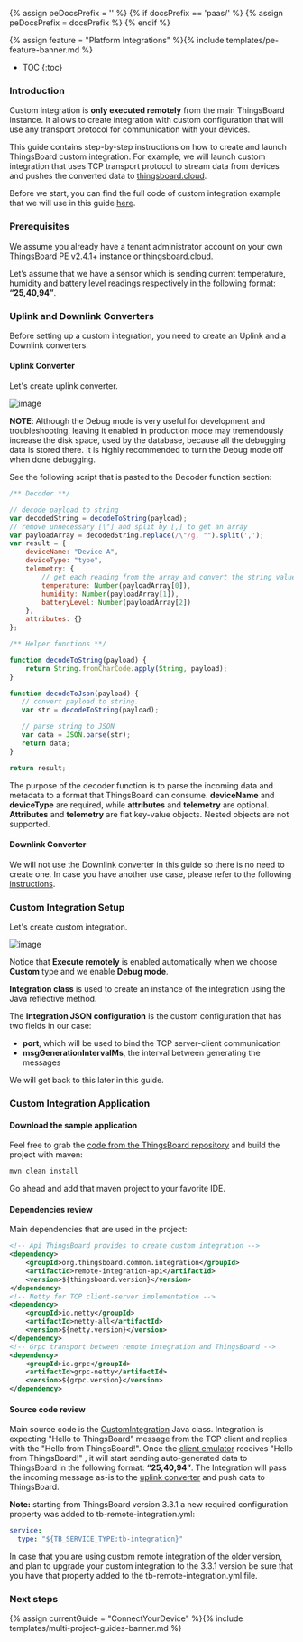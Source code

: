 {% assign peDocsPrefix = '' %}
{% if docsPrefix == 'paas/' %}
{% assign peDocsPrefix = docsPrefix %}
{% endif %}

{% assign feature = "Platform Integrations" %}{% include templates/pe-feature-banner.md %}

* TOC
{:toc}

### Introduction

Custom integration is **only executed remotely** from the main ThingsBoard instance. It allows to create integration with custom configuration 
that will use any transport protocol for communication with your devices.

This guide contains step-by-step instructions on how to create and launch ThingsBoard custom integration.
For example, we will launch custom integration that uses TCP transport protocol to stream data from devices and pushes the converted data to 
[thingsboard.cloud](https://thingsboard.cloud/signup).

Before we start, you can find the full code of custom integration example that we will use in this guide [here](https://github.com/thingsboard/remote-integration-example).
 
### Prerequisites

We assume you already have a tenant administrator account on your own ThingsBoard PE v2.4.1+ instance or thingsboard.cloud.

Let’s assume that we have a sensor which is sending current temperature, humidity and battery level readings respectively in the following format: **“25,40,94”**.
 
### Uplink and Downlink Converters

Before setting up a custom integration, you need to create an Uplink and a Downlink converters.

#### Uplink Converter

Let's create uplink converter.

![image](/images/user-guide/integrations/remote/custom-converter.gif)

**NOTE**: Although the Debug mode is very useful for development and troubleshooting, leaving it enabled in production mode may tremendously increase the disk space, used by the database, because all the debugging data is stored there. 
It is highly recommended to turn the Debug mode off when done debugging. 

See the following script that is pasted to the Decoder function section:

```javascript
/** Decoder **/

// decode payload to string
var decodedString = decodeToString(payload);
// remove unnecessary [\"] and split by [,] to get an array
var payloadArray = decodedString.replace(/\"/g, "").split(',');
var result = {
    deviceName: "Device A",
    deviceType: "type",
    telemetry: {
        // get each reading from the array and convert the string value to a number
        temperature: Number(payloadArray[0]),
        humidity: Number(payloadArray[1]),
        batteryLevel: Number(payloadArray[2])
    },
    attributes: {}
};

/** Helper functions **/

function decodeToString(payload) {
    return String.fromCharCode.apply(String, payload);
}

function decodeToJson(payload) {
   // convert payload to string.
   var str = decodeToString(payload);

   // parse string to JSON
   var data = JSON.parse(str);
   return data;
}

return result;
``` 

The purpose of the decoder function is to parse the incoming data and metadata to a format that ThingsBoard can consume. 
**deviceName** and **deviceType** are required, while **attributes** and **telemetry** are optional.
**Attributes** and **telemetry** are flat key-value objects. Nested objects are not supported.

#### Downlink Converter

We will not use the Downlink converter in this guide so there is no need to create one.
In case you have another use case, please refer to the following [instructions](/docs/{{peDocsPrefix}}user-guide/integrations/#downlink-data-converter).
 
### Custom Integration Setup
 
Let's create custom integration. 

![image](/images/user-guide/integrations/remote/custom-integration.gif)

Notice that **Execute remotely** is enabled automatically when we choose **Custom** type and we enable **Debug mode**.

**Integration class** is used to create an instance of the integration using the Java reflective method. 

The **Integration JSON configuration** is the custom configuration that has two fields in our case:
- **port**, which will be used to bind the TCP server-client communication
- **msgGenerationIntervalMs**, the interval between generating the messages

We will get back to this later in this guide.

### Custom Integration Application

#### Download the sample application

Feel free to grab the [code from the ThingsBoard repository](https://github.com/thingsboard/remote-integration-example) and build the project with maven:

```bash
mvn clean install
```

Go ahead and add that maven project to your favorite IDE.

#### Dependencies review

Main dependencies that are used in the project:

```xml
<!-- Api ThingsBoard provides to create custom integration -->
<dependency>
    <groupId>org.thingsboard.common.integration</groupId>
    <artifactId>remote-integration-api</artifactId>
    <version>${thingsboard.version}</version>
</dependency>
<!-- Netty for TCP client-server implementation -->
<dependency>
    <groupId>io.netty</groupId>
    <artifactId>netty-all</artifactId>
    <version>${netty.version}</version>
</dependency>
<!-- Grpc transport between remote integration and ThingsBoard -->
<dependency>
    <groupId>io.grpc</groupId>
    <artifactId>grpc-netty</artifactId>
    <version>${grpc.version}</version>
</dependency>
```

#### Source code review

Main source code is the [CustomIntegration](https://github.com/thingsboard/remote-integration-example/blob/master/src/main/java/org/thingsboard/integration/custom/basic/CustomIntegration.java) Java class.
Integration is expecting "Hello to ThingsBoard" message from the TCP client and replies with the "Hello from ThingsBoard!".
Once the [client emulator](https://github.com/thingsboard/remote-integration-example/blob/master/src/main/java/org/thingsboard/integration/custom/client/CustomClient.java) receives "Hello from ThingsBoard!"
, it will start sending auto-generated data to ThingsBoard in the following format: **“25,40,94”**. 
The Integration will pass the incoming message as-is to the [uplink converter](/docs/{{peDocsPrefix}}user-guide/integrations/custom/#uplink-converter) and push data to ThingsBoard.

**Note:** starting from ThingsBoard version 3.3.1 a new required configuration property was added to tb-remote-integration.yml:

```yml
service:
  type: "${TB_SERVICE_TYPE:tb-integration}"
```

In case that you are using custom remote integration of the older version, and plan to upgrade your custom integration to the 3.3.1 version be sure that you have that property added to the tb-remote-integration.yml file.

### Next steps

{% assign currentGuide = "ConnectYourDevice" %}{% include templates/multi-project-guides-banner.md %}
